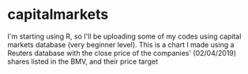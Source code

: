 # capitalmarkets
I'm starting using R, so I'll be uploading some of my codes using capital markets database (very beginner level).
This is a chart I made using a Reuters database with the close price of the companies' (02/04/2019) shares listed in the BMV, and their price target 
